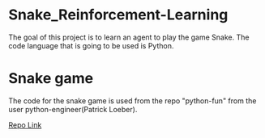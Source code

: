 # Snake_Reinforcement-Learning

The goal of this project is to learn an agent to play the game Snake. The code language that is going to be used is Python.

# Snake game

The code for the snake game is used from the repo "python-fun" from the user python-engineer(Patrick Loeber).

[Repo Link](https://github.com/python-engineer/python-fun)
